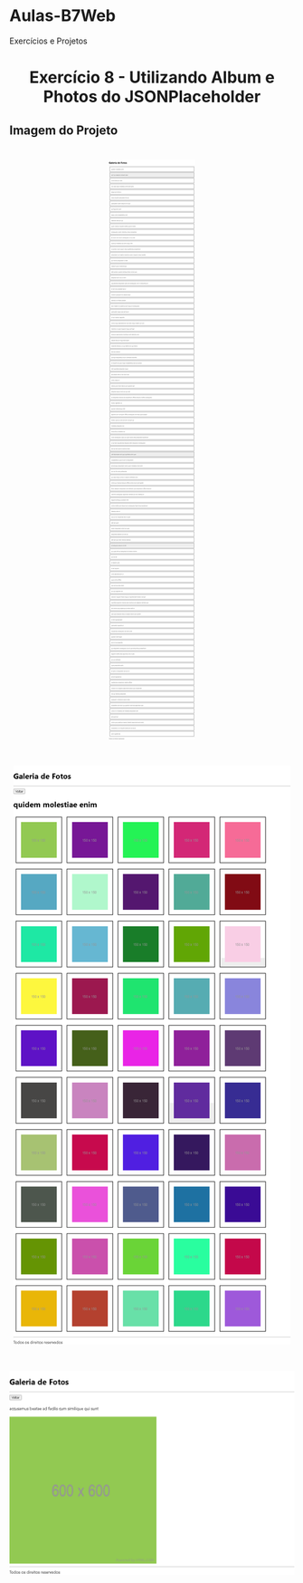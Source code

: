 # Aulas-B7Web
Exercícios e Projetos
<br/>
<h1 align="center">
    Exercício 8 - Utilizando Album e Photos do JSONPlaceholder
</h1>

## Imagem do Projeto
<h1 align="center">
<img src="https://github.com/TiagoCastilho/Estudo---ReactJS/blob/main/react-ex08/assets/como%20ficou1.png">
</h1>
<h1 align="center">
<img src="https://github.com/TiagoCastilho/Estudo---ReactJS/blob/main/react-ex08/assets/como%20ficou2.png">
</h1>
<h1 align="center">
<img src="https://github.com/TiagoCastilho/Estudo---ReactJS/blob/main/react-ex08/assets/como%20ficou3.png">
</h1>
